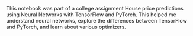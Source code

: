 This notebook was part of a college assignment 
House price predictions using Neural Networks with TensorFlow and PyTorch. This helped me understand neural networks, explore the differences between TensorFlow and PyTorch, and learn about various optimizers.
